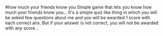 #how much your friends know you
Simple game that lets you know how much your friends know you...
It's a simple quiz like thing in which you will be asked few questions about me and you will be awarded 1 score with each correct ans. But if your answer is not correct, you will not be awarded with any score...